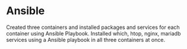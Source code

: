 # Ansible
Created three containers and installed packages and services for each container using Ansible Playbook. Installed which, htop, nginx, mariadb services using a Ansible playbook in all three containers at once.
